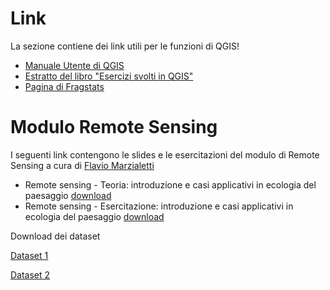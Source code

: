 # Link

La sezione contiene dei link utili per le funzioni di QGIS!

* [Manuale Utente di QGIS](https://docs.qgis.org/3.10/it/docs/user_manual/)
* [Estratto del libro "Esercizi svolti in QGIS"](https://www.darioflaccovio.it/index.php?controller=attachment&id_attachment=648)
* [Pagina di Fragstats](https://www.umass.edu/landeco/research/fragstats/fragstats.html)

# Modulo Remote Sensing
I seguenti link contengono le slides e le esercitazioni del modulo di Remote Sensing a cura di [Flavio Marzialetti](http://envixlab.unimol.it/team_mf/flavio-marzialetti/)

* Remote sensing - Teoria: introduzione e casi applicativi in ecologia del paesaggio [download](https://github.com/Envixlab/paesaggioGIS/raw/master/pdf/Remote_Sensing_Teoria_FlavioMarzialetti.pdf)
* Remote sensing - Esercitazione: introduzione e casi applicativi in ecologia del paesaggio [download](https://github.com/Envixlab/paesaggioGIS/raw/master/pdf/RemoteSensing_Pratica_FlavioMarzialetti.pdf)

Download dei dataset

[Dataset 1](https://github.com/Envixlab/RemoteSensing_esercitazione/raw/master/dataset/ConfiniLagoVico.zip)

[Dataset 2](https://github.com/Envixlab/RemoteSensing_esercitazione/raw/main/dataset/S2B_MSIL2A_20200719T100029_N0214_R122_T33TTG_20200719T132400.zip)
